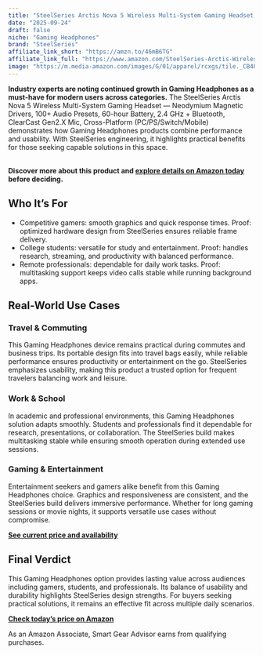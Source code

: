 ```yaml
---
title: "SteelSeries Arctis Nova 5 Wireless Multi-System Gaming Headset — Neodymium Magnetic Drivers, 100+ Audio Presets, 60-hour Battery, 2.4 GHz + Bluetooth, ClearCast Gen2.X Mic, Cross-Platform (PC/PS/Switch/Mobile)"
date: "2025-09-24"
draft: false
niche: "Gaming Headphones"
brand: "SteelSeries"
affiliate_link_short: "https://amzn.to/46mB6TG"
affiliate_link_full: "https://www.amazon.com/SteelSeries-Arctis-Wireless-Multi-System-Headset/dp/B0D2YBQQ1P?crid=37LH3KBLBJKLF&dib=eyJ2IjoiMSJ9.R4qU6QQfQJhd_X1kItf0hPI7aAD73PwzvIQgtuhqI8LhagdAxOb3Y7aZTuAeIHwIUimG97Hglk2fI61mnN2_p4RRtLiqMEzIvnCFQ4dvUCjBUM7oudk5hk_rjn3JU2HXAEDEDPAUcDEPQ_34ANnefdgOWRJE8z1Wi9fN6yOdR29eL9T6yXYtoN4t4gmo-uChNUQNUIW2giCwwuYq5yF1E-G-pVeCyC2hfJmcbw-m8gc.Ft8gg7H6SfqXEHlb_LUlUK5PeSEe9npZDLHFi83xBzU&dib_tag=se&keywords=gaming%2Bheadphones&qid=1758672930&refinements=p_72%3A1248879011&rnid=1248877011&sprefix=gaming%2Bheadphone%2Caps%2C156&sr=8-16&th=1&linkCode=ll1&tag=ironwooddigit-20&linkId=32f6a6cf8ff184e68c50597a9646ab51&language=en_US&ref_=as_li_ss_tl"
image: "https://m.media-amazon.com/images/G/01/apparel/rcxgs/tile._CB483369110_.gif"
---
```


<p><strong>Industry experts are noting continued growth in Gaming Headphones as a must-have for modern users across categories.</strong> The SteelSeries Arctis Nova 5 Wireless Multi-System Gaming Headset — Neodymium Magnetic Drivers, 100+ Audio Presets, 60-hour Battery, 2.4 GHz + Bluetooth, ClearCast Gen2.X Mic, Cross-Platform (PC/PS/Switch/Mobile) demonstrates how Gaming Headphones products combine performance and usability. With SteelSeries engineering, it highlights practical benefits for those seeking capable solutions in this space.</p>
<br>
<strong>Discover more about this product and <a href="https://amzn.to/46mB6TG" rel="nofollow sponsored">explore details on Amazon today</a> before deciding.</strong>
<br>

<h2>Who It’s For</h2>
<ul>
  <li>Competitive gamers: smooth graphics and quick response times. Proof: optimized hardware design from SteelSeries ensures reliable frame delivery.</li>
  <li>College students: versatile for study and entertainment. Proof: handles research, streaming, and productivity with balanced performance.</li>
  <li>Remote professionals: dependable for daily work tasks. Proof: multitasking support keeps video calls stable while running background apps.</li>
</ul>

<h2>Real-World Use Cases</h2>

<h3>Travel & Commuting</h3>
<p>This Gaming Headphones device remains practical during commutes and business trips. Its portable design fits into travel bags easily, while reliable performance ensures productivity or entertainment on the go. SteelSeries emphasizes usability, making this product a trusted option for frequent travelers balancing work and leisure.</p>

<h3>Work & School</h3>
<p>In academic and professional environments, this Gaming Headphones solution adapts smoothly. Students and professionals find it dependable for research, presentations, or collaboration. The SteelSeries build makes multitasking stable while ensuring smooth operation during extended use sessions.</p>

<h3>Gaming & Entertainment</h3>
<p>Entertainment seekers and gamers alike benefit from this Gaming Headphones choice. Graphics and responsiveness are consistent, and the SteelSeries build delivers immersive performance. Whether for long gaming sessions or movie nights, it supports versatile use cases without compromise.</p>

<p><strong><a href="https://amzn.to/46mB6TG" rel="nofollow sponsored">See current price and availability</a></strong></p>

<h2>Final Verdict</h2>
<p>This Gaming Headphones option provides lasting value across audiences including gamers, students, and professionals. Its balance of usability and durability highlights SteelSeries design strengths. For buyers seeking practical solutions, it remains an effective fit across multiple daily scenarios.</p>

<p><strong><a href="https://amzn.to/46mB6TG" rel="nofollow sponsored">Check today’s price on Amazon</a></strong></p>

<p>As an Amazon Associate, Smart Gear Advisor earns from qualifying purchases.</p>
